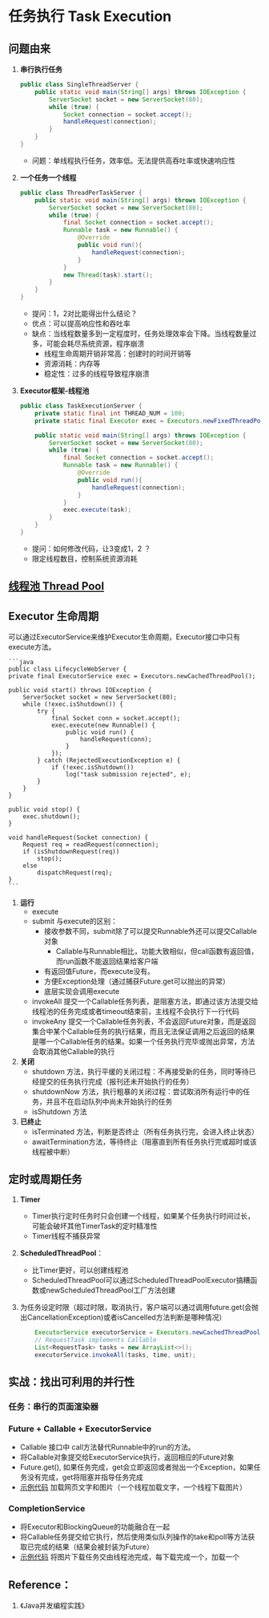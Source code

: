 # 任务执行 Task Execution

## 问题由来
1. **串行执行任务**

    ```java
    public class SingleThreadServer {
        public static void main(String[] args) throws IOException {
            ServerSocket socket = new ServerSocket(80);
            while (true) {
                Socket connection = socket.accept();
                handleRequest(connection);
            }
        }
    }
    ```
   * 问题：单线程执行任务，效率低。无法提供高吞吐率或快速响应性

2. **一个任务一个线程**

    ```java
    public class ThreadPerTaskServer {
        public static void main(String[] args) throws IOException {
            ServerSocket socket = new ServerSocket(80);
            while (true) {
                final Socket connection = socket.accept();
                Runnable task = new Runnable() {
                    @Override
                    public void run(){
                        handleRequest(connection);
                    }
                }
                new Thread(task).start();
            }
        }
    }
    ```
    * 提问：1，2对比能得出什么结论？
    * 优点：可以提高响应性和吞吐率
    * 缺点：当线程数量多到一定程度时，任务处理效率会下降。当线程数量过多，可能会耗尽系统资源，程序崩溃
        - 线程生命周期开销非常高：创建时的时间开销等
        - 资源消耗：内存等
        - 稳定性：过多的线程导致程序崩溃

3. **Executor框架-线程池**

    ```java
    public class TaskExecutionServer {
        private static final int THREAD_NUM = 100;
        private static final Executor exec = Executors.newFixedThreadPool(THREAD_NUM);

        public static void main(String[] args) throws IOException {
            ServerSocket socket = new ServerSocket(80);
            while (true) {
                final Socket connection = socket.accept();
                Runnable task = new Runnable() {
                    @Override
                    public void run(){
                        handleRequest(connection);
                    }
                }
                exec.execute(task);
            }
        }
    }
    ```
    * 提问：如何修改代码，让3变成1，2 ？
    * 限定线程数目，控制系统资源消耗

## [线程池 Thread Pool](https://github.com/superstarchenxin/JavaConcurrencyInPractice/tree/master/src/main/java/multithread/pool)


## Executor 生命周期
可以通过ExecutorService来维护Executor生命周期，Executor接口中只有execute方法。

    ```java
    public class LifecycleWebServer {
    private final ExecutorService exec = Executors.newCachedThreadPool();

    public void start() throws IOException {
        ServerSocket socket = new ServerSocket(80);
        while (!exec.isShutdown()) {
            try {
                final Socket conn = socket.accept();
                exec.execute(new Runnable() {
                    public void run() {
                        handleRequest(conn);
                    }
                });
            } catch (RejectedExecutionException e) {
                if (!exec.isShutdown())
                    log("task submission rejected", e);
            }
        }
    }

    public void stop() {
        exec.shutdown();
    }

    void handleRequest(Socket connection) {
        Request req = readRequest(connection);
        if (isShutdownRequest(req))
            stop();
        else
            dispatchRequest(req);
    }
    ```

1. **运行**
    * execute
    * submit 与execute的区别：
        - 接收参数不同，submit除了可以提交Runnable外还可以提交Callable对象
            + Callable与Runnable相比，功能大致相似，但call函数有返回值，而run函数不能返回结果给客户端
        - 有返回值Future，而execute没有。
        - 方便Exception处理（通过捕获Future.get可以抛出的异常）
        - 底层实现会调用execute
    * invokeAll 提交一个Callable任务列表，是阻塞方法，即通过该方法提交给线程池的任务完成或者timeout结束前，主线程不会执行下一行代码
    * invokeAny 提交一个Callable任务列表，不会返回Future对象，而是返回集合中某个Callable任务的执行结果，而且无法保证调用之后返回的结果是哪一个Callable任务的结果。如果一个任务执行完毕或抛出异常，方法会取消其他Callable的执行
2. **关闭**
    * shutdown 方法，执行平缓的关闭过程：不再接受新的任务，同时等待已经提交的任务执行完成（报刊还未开始执行的任务）
    * shutdownNow 方法，执行粗暴的关闭过程：尝试取消所有运行中的任务，并且不在启动队列中尚未开始执行的任务
    * isShutdown 方法
3. **已终止**
    * isTerminated 方法，判断是否终止（所有任务执行完，会进入终止状态）
    * awaitTermination方法，等待终止（阻塞直到所有任务执行完或超时或该线程被中断）
     
    

## 定时或周期任务
1. **Timer**
    * Timer执行定时任务时只会创建一个线程，如果某个任务执行时间过长，可能会破坏其他TimerTask的定时精准性
    * Timer线程不捕获异常
2. **ScheduledThreadPool**：
    * 比Timer更好，可以创建线程池
    * ScheduledThreadPool可以通过ScheduledThreadPoolExecutor搞糟函数或newScheduledThreadPool工厂方法创建
3. 为任务设定时限（超过时限，取消执行，客户端可以通过调用future.get(会抛出CancellationException)或者isCancelled方法判断是哪种情况）

    ```java
        ExecutorService executorService = Executors.newCachedThreadPool();
        // RequestTask implements Callable
        List<RequestTask> tasks = new ArrayList<>();
        executorService.invokeAll(tasks, time, unit);
    ```

## 实战：找出可利用的并行性
### 任务：串行的页面渲染器

### Future + Callable + ExecutorService
* Callable 接口中 call方法替代Runnable中的run的方法。
* 将Callable对象提交给ExecutorService执行，返回相应的Future对象
* Future.get(), 如果任务完成，get会立即返回或者抛出一个Exception，如果任务没有完成，get将阻塞并指导任务完成
* [示例代码](FutureRenderer.java) 加载网页文字和图片（一个线程加载文字，一个线程下载图片）

### CompletionService
* 将Executor和BlockingQueue的功能融合在一起
* 将Callable任务提交给它执行，然后使用类似队列操作的take和poll等方法获取已完成的结果（结果会被封装为Future）
* [示例代码](Render.java) 将图片下载任务交由线程池完成，每下载完成一个，加载一个


## Reference：
1. 《Java并发编程实践》